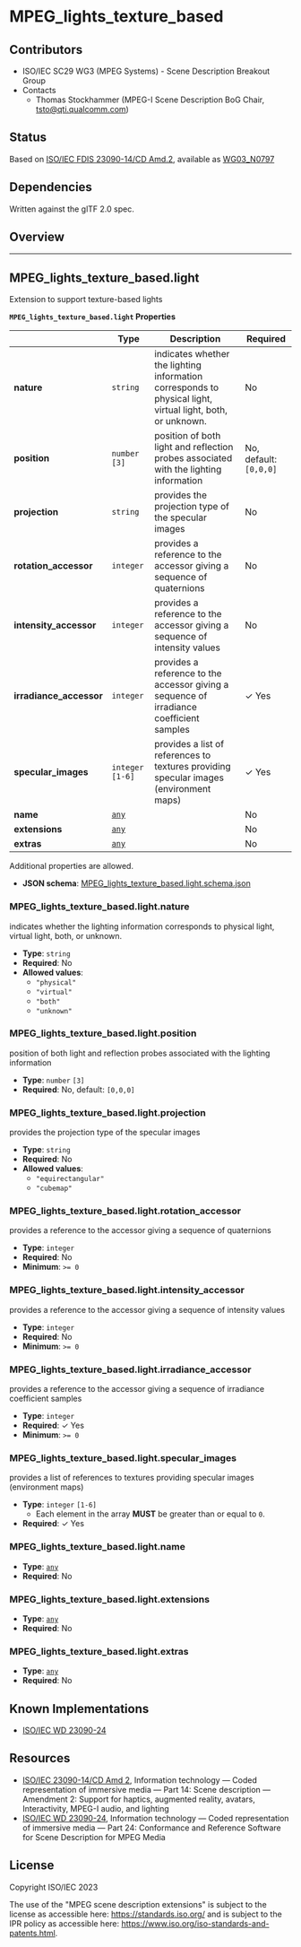 # MPEG_lights_texture_based


## Contributors

* ISO/IEC SC29 WG3 (MPEG Systems) - Scene Description Breakout Group
* Contacts
  * Thomas Stockhammer (MPEG-I Scene Description BoG Chair, tsto@qti.qualcomm.com)

## Status

Based on [ISO/IEC FDIS 23090-14/CD Amd.2](https://www.iso.org/standard/86439.html), available as [WG03_N0797](https://mpeg.expert/live/nextcloud/index.php/s/f6prqzxWMdDM3r2)

## Dependencies

Written against the glTF 2.0 spec.

## Overview

---------------------------------------
<a name="reference-mpeg_lights_texture_based-light"></a>

## MPEG_lights_texture_based.light

Extension to support texture-based lights

**`MPEG_lights_texture_based.light` Properties**

|   |Type|Description|Required|
|---|---|---|---|
|**nature**|`string`|indicates whether the lighting information corresponds to physical light, virtual light, both, or unknown.|No|
|**position**|`number` `[3]`|position of both light and reflection probes associated with the lighting information|No, default: `[0,0,0]`|
|**projection**|`string`|provides the projection type of the specular images|No|
|**rotation_accessor**|`integer`|provides a reference to the accessor giving a sequence of quaternions|No|
|**intensity_accessor**|`integer`|provides a reference to the accessor giving a sequence of intensity values|No|
|**irradiance_accessor**|`integer`|provides a reference to the accessor giving a sequence of irradiance coefficient samples| &#10003; Yes|
|**specular_images**|`integer` `[1-6]`|provides a list of references to textures providing specular images (environment maps)| &#10003; Yes|
|**name**|[`any`](#reference-any)||No|
|**extensions**|[`any`](#reference-any)||No|
|**extras**|[`any`](#reference-any)||No|

Additional properties are allowed.

* **JSON schema**: [MPEG_lights_texture_based.light.schema.json](/schema/MPEG_lights_texture_based.light.schema.json)

### MPEG_lights_texture_based.light.nature

indicates whether the lighting information corresponds to physical light, virtual light, both, or unknown.

* **Type**: `string`
* **Required**: No
* **Allowed values**:
  * `"physical"`
  * `"virtual"`
  * `"both"`
  * `"unknown"`

### MPEG_lights_texture_based.light.position

position of both light and reflection probes associated with the lighting information

* **Type**: `number` `[3]`
* **Required**: No, default: `[0,0,0]`

### MPEG_lights_texture_based.light.projection

provides the projection type of the specular images

* **Type**: `string`
* **Required**: No
* **Allowed values**:
  * `"equirectangular"`
  * `"cubemap"`

### MPEG_lights_texture_based.light.rotation_accessor

provides a reference to the accessor giving a sequence of quaternions

* **Type**: `integer`
* **Required**: No
* **Minimum**: `>= 0`

### MPEG_lights_texture_based.light.intensity_accessor

provides a reference to the accessor giving a sequence of intensity values

* **Type**: `integer`
* **Required**: No
* **Minimum**: `>= 0`

### MPEG_lights_texture_based.light.irradiance_accessor

provides a reference to the accessor giving a sequence of irradiance coefficient samples

* **Type**: `integer`
* **Required**:  &#10003; Yes
* **Minimum**: `>= 0`

### MPEG_lights_texture_based.light.specular_images

provides a list of references to textures providing specular images (environment maps)

* **Type**: `integer` `[1-6]`
  * Each element in the array **MUST** be greater than or equal to `0`.
* **Required**:  &#10003; Yes

### MPEG_lights_texture_based.light.name

* **Type**: [`any`](#reference-any)
* **Required**: No

### MPEG_lights_texture_based.light.extensions

* **Type**: [`any`](#reference-any)
* **Required**: No

### MPEG_lights_texture_based.light.extras

* **Type**: [`any`](#reference-any)
* **Required**: No


## Known Implementations

* [ISO/IEC WD 23090-24](https://www.iso.org/standard/83696.html)

## Resources

* [ISO/IEC 23090-14/CD Amd 2](https://www.iso.org/standard/86439.html), Information technology — Coded representation of immersive media — Part 14: Scene description — Amendment 2: Support for haptics, augmented reality, avatars, Interactivity, MPEG-I audio, and lighting 
* [ISO/IEC WD 23090-24](https://www.iso.org/standard/83696.html), Information technology — Coded representation of immersive media — Part 24: Conformance and Reference Software for Scene Description for MPEG Media

## License

Copyright ISO/IEC 2023

The use of the "MPEG scene description extensions" is subject to the license as accessible here: https://standards.iso.org/ and is subject to the IPR policy as accessible here: https://www.iso.org/iso-standards-and-patents.html.
